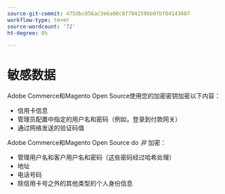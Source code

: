 ```yaml
---
source-git-commit: 475dbc056ac3e6a00c8f794259bb0fbf04143687
workflow-type: tm+mt
source-wordcount: '72'
ht-degree: 0%

---
```

# 敏感数据

Adobe Commerce和Magento Open Source使用您的加密密钥加密以下内容：

* 信用卡信息
* 管理员配置中指定的用户名和密码（例如，登录到付款网关）
* 通过网络发送的验证码值

Adobe Commerce和Magento Open Source do *非* 加密：

* 管理用户名和客户用户名和密码（这些密码经过哈希处理）
* 地址
* 电话号码
* 除信用卡号之外的其他类型的个人身份信息
